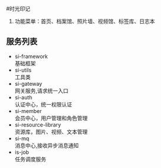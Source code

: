 #时光印记
1. 功能菜单：首页、档案馆、照片墙、视频馆、标签库、日志本

## 服务列表

<ul>
    <li> si-framework </li>
        基础框架
    <li> si-utils </li>
        工具类
    <li> si-gateway </li>
        网关服务,请求统一入口
    <li> si-auth </li>
        认证中心，统一权限认证
    <li> si-member </li>
        会员中心，用户管理和角色管理
    <li> si-resource-library </li>
        资源库，图片、视频、文本管理
    <li> si-mq </li>
        消息中心,接收异步消息通知
    <li> is-job </li>
        任务调度服务
</ul>
